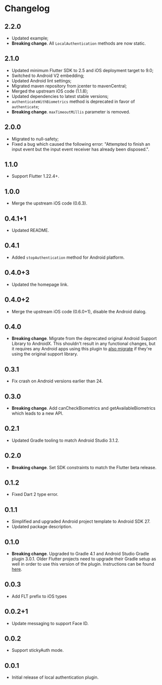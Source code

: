 # Changelog

## 2.2.0

- Updated example;
- **Breaking change**. All `LocalAuthentication` methods are now static.

## 2.1.0

- Updated minimum Flutter SDK to 2.5 and iOS deployment target to 9.0;
- Switched to Android V2 embedding;
- Updated Android lint settings;
- Migrated maven repository from jcenter to mavenCentral;
- Merged the upstream iOS code (1.1.8);
- Updated dependencies to latest stable versions;
- `authenticateWithBiometrics` method is deprecated in favor of `authenticate`;
- **Breaking change**. `maxTimeoutMillis` parameter is removed.

## 2.0.0

- Migrated to null-safety;
- Fixed a bug which caused the following error: "Attempted to finish an input event but the input event receiver has already been disposed.".

## 1.1.0

- Support Flutter 1.22.4+.

## 1.0.0

- Merge the upstream iOS code (0.6.3).

## 0.4.1+1

- Updated README.

## 0.4.1

- Added `stopAuthentication` method for Android platform.

## 0.4.0+3

- Updated the homepage link.

## 0.4.0+2

- Merge the upstream iOS code (0.6.0+1), disable the Android dialog.

## 0.4.0

- **Breaking change**. Migrate from the deprecated original Android Support
  Library to AndroidX. This shouldn't result in any functional changes, but it
  requires any Android apps using this plugin to [also
  migrate](https://developer.android.com/jetpack/androidx/migrate) if they're
  using the original support library.

## 0.3.1

- Fix crash on Android versions earlier than 24.

## 0.3.0

- **Breaking change**. Add canCheckBiometrics and getAvailableBiometrics which leads to a new API.

## 0.2.1

- Updated Gradle tooling to match Android Studio 3.1.2.

## 0.2.0

- **Breaking change**. Set SDK constraints to match the Flutter beta release.

## 0.1.2

- Fixed Dart 2 type error.

## 0.1.1

- Simplified and upgraded Android project template to Android SDK 27.
- Updated package description.

## 0.1.0

- **Breaking change**. Upgraded to Gradle 4.1 and Android Studio Gradle plugin
  3.0.1. Older Flutter projects need to upgrade their Gradle setup as well in
  order to use this version of the plugin. Instructions can be found
  [here](https://github.com/flutter/flutter/wiki/Updating-Flutter-projects-to-Gradle-4.1-and-Android-Studio-Gradle-plugin-3.0.1).

## 0.0.3

- Add FLT prefix to iOS types

## 0.0.2+1

- Update messaging to support Face ID.

## 0.0.2

- Support stickyAuth mode.

## 0.0.1

- Initial release of local authentication plugin.

